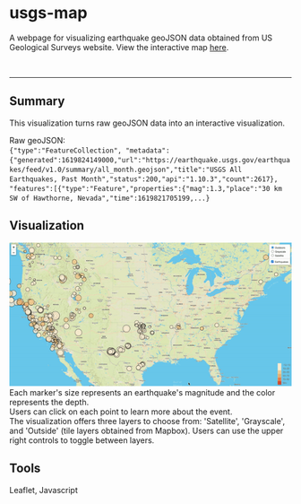 # usgs-map

A webpage for visualizing earthquake geoJSON data obtained from US Geological Surveys website. 
View the interactive map [here](https://mvhaynes.github.io/usgs-map/). 

<br><hr>
## Summary 
This visualization turns raw geoJSON data into an interactive visualization.

Raw geoJSON: <br>
`{"type":"FeatureCollection",
"metadata":
    {"generated":1619824149000,"url":"https://earthquake.usgs.gov/earthquakes/feed/v1.0/summary/all_month.geojson","title":"USGS All Earthquakes, Past Month","status":200,"api":"1.10.3","count":2617},
    "features":[{"type":"Feature","properties":{"mag":1.3,"place":"30 km SW of Hawthorne, Nevada","time":1619821705199,...}`

## Visualization 
![image](images/demo.gif)
Each marker's size represents an earthquake's magnitude and the color represents the depth. <br> Users can click on each point to learn more about the event. 
<br>
The visualization offers three layers to choose from: 'Satellite', 'Grayscale', and 'Outside' (tile layers obtained from Mapbox). Users can use the upper right controls to toggle between layers. 

## Tools 
Leaflet, Javascript

